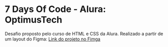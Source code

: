 # 7 Days Of Code - Alura: OptimusTech

Desafio proposto pelo curso de HTML e CSS da Alura. Realizado a partir de um layout do Figma:
[Link do projeto no Fimga](https://www.figma.com/file/mm3MLozvUDGhDRTxSLlGL5/7daysOfCode-HTML-CSS?node-id=0%3A1&t=0syGVIbntRKQIcBE-0)
